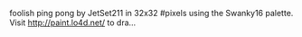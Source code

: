 foolish ping pong by JetSet211 in 32x32 #pixels using the Swanky16 palette. Visit http://paint.lo4d.net/ to dra... 